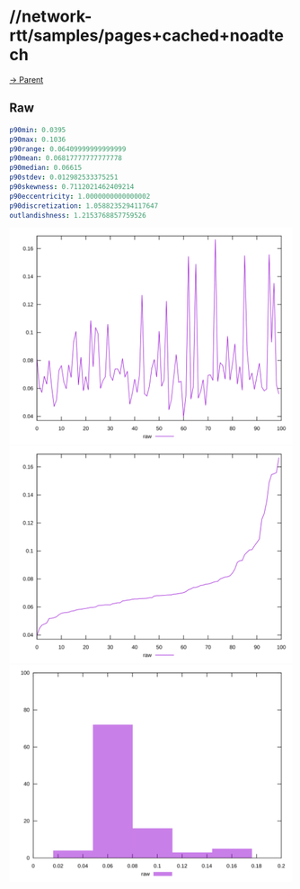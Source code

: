 
# //network-rtt/samples/pages+cached+noadtech

[→ Parent](../..)


## Raw


```yaml
p90min: 0.0395
p90max: 0.1036
p90range: 0.06409999999999999
p90mean: 0.06817777777777778
p90median: 0.06615
p90stdev: 0.012982533375251
p90skewness: 0.7112021462409214
p90eccentricity: 1.0000000000000002
p90discretization: 1.0588235294117647
outlandishness: 1.2153768857759526

```

![PLOT: raw-values](./raw/values.svg)![PLOT: raw-sorted](./raw/sorted.svg)![PLOT: raw-histogram](./raw/histogram.svg)